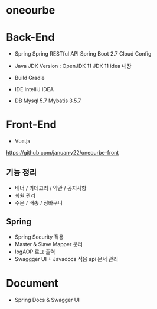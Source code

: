 # oneourbe


# Back-End 

- Spring
    Spring RESTful API 
    Spring Boot 2.7
    Cloud Config
- Java
  JDK Version : OpenJDK 11
  JDK 11 idea 내장 
  
- Build
  Gradle

- IDE 
  IntelliJ IDEA

- DB
  Mysql 5.7
  Mybatis 3.5.7

# Front-End 
  - Vue.js
  
  https://github.com/januarry22/oneourbe-front

## 기능 정리
   - 배너 / 카테고리 / 약관 / 공지사항
   - 회원 관리
   - 주문 / 배송 / 장바구니
   

## Spring
   - Spring Security 적용
   - Master & Slave Mapper 분리
   - logAOP 로그 출력
   - Swaggger UI + Javadocs 적용 api 문서 관리

# Document
   - Spring Docs & Swagger UI
